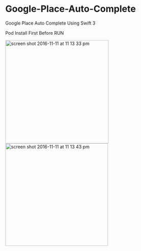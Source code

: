 # Google-Place-Auto-Complete


Google Place Auto Complete Using Swift 3


Pod Install First Before RUN


<img width="323" alt="screen shot 2016-11-11 at 11 13 33 pm" src="https://cloud.githubusercontent.com/assets/1490342/20221600/8bddea5c-a864-11e6-987b-5078854e5292.png">
<img width="321" alt="screen shot 2016-11-11 at 11 13 43 pm" src="https://cloud.githubusercontent.com/assets/1490342/20221599/8bdc5b60-a864-11e6-9f6d-8907ad1d96e2.png">


